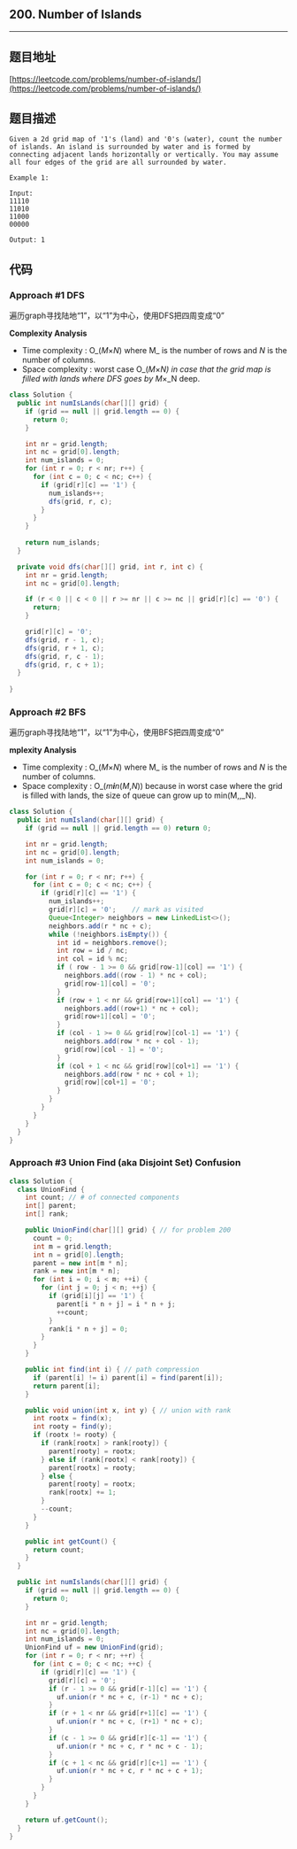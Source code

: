 ## 200. Number of Islands

----
## 题目地址

[https://leetcode.com/problems/number-of-islands/](https://leetcode.com/problems/number-of-islands/)

## 题目描述

```text
Given a 2d grid map of '1's (land) and '0's (water), count the number of islands. An island is surrounded by water and is formed by connecting adjacent lands horizontally or vertically. You may assume all four edges of the grid are all surrounded by water.

Example 1:

Input:
11110
11010
11000
00000

Output: 1
```

## 代码

### Approach \#1 DFS

遍历graph寻找陆地“1”，以“1”为中心，使用DFS把四周变成“0”

**Complexity Analysis**

* Time complexity : O_\(_M_×_N_\) where M_ is the number of rows and _N_ is the number of columns.
* Space complexity : worst case O_\(_M_×_N\) in case that the grid map is filled with lands where DFS goes by M_×_N deep.

```java
class Solution {
  public int numIsLands(char[][] grid) {
    if (grid == null || grid.length == 0) {
      return 0;
    }

    int nr = grid.length;
    int nc = grid[0].length;
    int num_islands = 0;
    for (int r = 0; r < nr; r++) {
      for (int c = 0; c < nc; c++) {
        if (grid[r][c] == '1') {
          num_islands++;
          dfs(grid, r, c);
        }
      }
    }
    
    return num_islands;
  }

  private void dfs(char[][] grid, int r, int c) {
    int nr = grid.length;
    int nc = grid[0].length;

    if (r < 0 || c < 0 || r >= nr || c >= nc || grid[r][c] == '0') {
      return;
    }

    grid[r][c] = '0';
    dfs(grid, r - 1, c);
    dfs(grid, r + 1, c);
    dfs(grid, r, c - 1);
    dfs(grid, r, c + 1);
  }
  
}
```

### Approach \#2 BFS

遍历graph寻找陆地“1”，以“1”为中心，使用BFS把四周变成“0”

**mplexity Analysis**

* Time complexity : O_\(_M_×_N_\) where M_ is the number of rows and _N_ is the number of columns.
* Space complexity : O_\(_m**i**n_\(_M_,_N_\)\) because in worst case where the grid is filled with lands, the size of queue can grow up to min\(M,,_N\).

```java
class Solution {
  public int numIsland(char[][] grid) {
    if (grid == null || grid.length == 0) return 0;

    int nr = grid.length;
    int nc = grid[0].length;
    int num_islands = 0;

    for (int r = 0; r < nr; r++) {
      for (int c = 0; c < nc; c++) {
        if (grid[r][c] == '1') {
          num_islands++;
          grid[r][c] = '0';    // mark as visited
          Queue<Integer> neighbors = new LinkedList<>();
          neighbors.add(r * nc + c);
          while (!neighbors.isEmpty()) {
            int id = neighbors.remove();
            int row = id / nc;
            int col = id % nc;
            if ( row - 1 >= 0 && grid[row-1][col] == '1') {
              neighbors.add((row - 1) * nc + col);
              grid[row-1][col] = '0';
            }
            if (row + 1 < nr && grid[row+1][col] == '1') {
              neighbors.add((row+1) * nc + col);
              grid[row+1][col] = '0';
            }
            if (col - 1 >= 0 && grid[row][col-1] == '1') {
              neighbors.add(row * nc + col - 1);
              grid[row][col - 1] = '0';
            }
            if (col + 1 < nc && grid[row][col+1] == '1') {
              neighbors.add(row * nc + col + 1);
              grid[row][col+1] = '0';
            }
          }
        }
      }
    }
  }
}
```

### Approach \#3 Union Find \(aka Disjoint Set)  **Confusion**

```java
class Solution {
  class UnionFind {
    int count; // # of connected components
    int[] parent;
    int[] rank;

    public UnionFind(char[][] grid) { // for problem 200
      count = 0;
      int m = grid.length;
      int n = grid[0].length;
      parent = new int[m * n];
      rank = new int[m * n];
      for (int i = 0; i < m; ++i) {
        for (int j = 0; j < n; ++j) {
          if (grid[i][j] == '1') {
            parent[i * n + j] = i * n + j;
            ++count;
          }
          rank[i * n + j] = 0;
        }
      }
    }

    public int find(int i) { // path compression
      if (parent[i] != i) parent[i] = find(parent[i]);
      return parent[i];
    }

    public void union(int x, int y) { // union with rank
      int rootx = find(x);
      int rooty = find(y);
      if (rootx != rooty) {
        if (rank[rootx] > rank[rooty]) {
          parent[rooty] = rootx;
        } else if (rank[rootx] < rank[rooty]) {
          parent[rootx] = rooty;
        } else {
          parent[rooty] = rootx; 
          rank[rootx] += 1;
        }
        --count;
      }
    }

    public int getCount() {
      return count;
    }
  }

  public int numIslands(char[][] grid) {
    if (grid == null || grid.length == 0) {
      return 0;
    }

    int nr = grid.length;
    int nc = grid[0].length;
    int num_islands = 0;
    UnionFind uf = new UnionFind(grid);
    for (int r = 0; r < nr; ++r) {
      for (int c = 0; c < nc; ++c) {
        if (grid[r][c] == '1') {
          grid[r][c] = '0';
          if (r - 1 >= 0 && grid[r-1][c] == '1') {
            uf.union(r * nc + c, (r-1) * nc + c);
          }
          if (r + 1 < nr && grid[r+1][c] == '1') {
            uf.union(r * nc + c, (r+1) * nc + c);
          }
          if (c - 1 >= 0 && grid[r][c-1] == '1') {
            uf.union(r * nc + c, r * nc + c - 1);
          }
          if (c + 1 < nc && grid[r][c+1] == '1') {
            uf.union(r * nc + c, r * nc + c + 1);
          }
        }
      }
    }

    return uf.getCount();
  }
}
```

